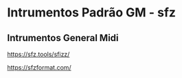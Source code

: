 # Intrumentos Padrão GM - sfz
## Intrumentos General Midi

https://sfz.tools/sfizz/

https://sfzformat.com/